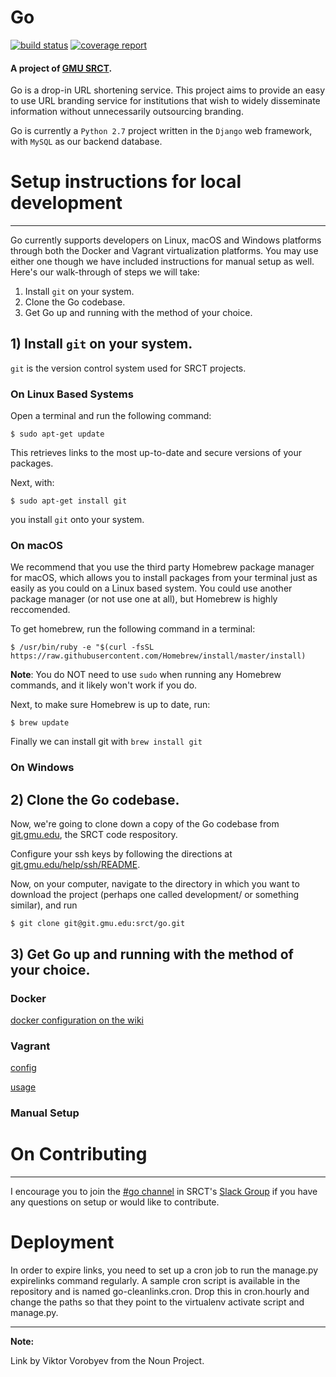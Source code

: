 # Go

[![build status](https://git.gmu.edu/srct/go/badges/master/build.svg)](https://git.gmu.edu/srct/go/commits/2.2-dev) [![coverage report](https://git.gmu.edu/srct/go/badges/2.2-dev/coverage.svg)](https://git.gmu.edu/srct/go/commits/2.2-dev)

#### A project of [GMU SRCT](http://srct.gmu.edu).

Go is a drop-in URL shortening service. This project aims to provide an easy to use
URL branding service for institutions that wish to widely disseminate information
without unnecessarily outsourcing branding.

Go is currently a `Python 2.7` project written in the `Django` web framework, with
`MySQL` as our backend database.

# Setup instructions for local development

---

Go currently supports developers on Linux, macOS and Windows platforms through
both the Docker and Vagrant virtualization platforms. You may use either one
though we have included instructions for manual setup as well. Here's our walk-through
of steps we will take:

1. Install `git` on your system.
2. Clone the Go codebase.
3. Get Go up and running with the method of your choice.

## 1) Install `git` on your system.

`git` is the version control system used for SRCT projects.

### On Linux Based Systems

Open a terminal and run the following command:

    $ sudo apt-get update

This retrieves links to the most up-to-date and secure versions of your packages.

Next, with:

    $ sudo apt-get install git

you install `git` onto your system.

### On macOS

We recommend that you use the third party Homebrew package manager for macOS,
which allows you to install packages from your terminal just as easily as you
could on a Linux based system. You could use another package manager (or not
use one at all), but Homebrew is highly reccomended.

To get homebrew, run the following command in a terminal:

    $ /usr/bin/ruby -e "$(curl -fsSL https://raw.githubusercontent.com/Homebrew/install/master/install)

**Note**: You do NOT need to use `sudo` when running any Homebrew commands, and
it likely won't work if you do.

Next, to make sure Homebrew is up to date, run:

    $ brew update

Finally we can install git with `brew install git`

### On Windows

## 2) Clone the Go codebase.
Now, we're going to clone down a copy of the Go codebase from [git.gmu.edu](http://git.gmu.edu/srct/go),
the SRCT code respository.

Configure your ssh keys by following the directions at [git.gmu.edu/help/ssh/README](http://git.gmu.edu/help/ssh/README).

Now, on your computer, navigate to the directory in which you want to download the project (perhaps one called development/ or something similar), and run

`$ git clone git@git.gmu.edu:srct/go.git`

## 3) Get Go up and running with the method of your choice.

### Docker

[docker configuration on the wiki](https://git.gmu.edu/srct/go/wikis/docker-configuration)

### Vagrant

[config](https://git.gmu.edu/srct/go/wikis/vagrant-configuration)

[usage](https://git.gmu.edu/srct/go/wikis/vagrant-usage)

### Manual Setup

# On Contributing

---

I encourage you to join the [#go channel](https://srct.slack.com/messages/go/details/) in SRCT's [Slack Group](https://srct.slack.com)
if you have any questions on setup or would like to contribute.


# Deployment

In order to expire links, you need to set up a cron job to run the manage.py
expirelinks command regularly. A sample cron script is available in the
repository and is named go-cleanlinks.cron. Drop this in cron.hourly and
change the paths so that they point to the virtualenv activate script and
manage.py.

---
**Note:**

Link by Viktor Vorobyev from the Noun Project.
